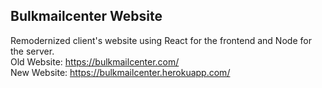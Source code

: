 ## Bulkmailcenter Website

Remodernized client's website using React for the frontend and Node for the server.<br>
Old Website: https://bulkmailcenter.com/<br>
New Website: https://bulkmailcenter.herokuapp.com/<br>
